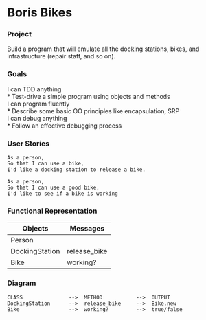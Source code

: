 # Boris Bikes

### Project

Build a program that will emulate all the docking stations, bikes, and infrastructure (repair staff, and so on).

### Goals

<dl>
  <dt>I can TDD anything</dt>
  * Test-drive a simple program using objects and methods
  <dt>I can program fluently</dt>
  * Describe some basic OO principles like encapsulation, SRP
  <dt>I can debug anything</dt>
  * Follow an effective debugging process

### User Stories

```
As a person,
So that I can use a bike,
I'd like a docking station to release a bike.
```

```
As a person,
So that I can use a good bike,
I'd like to see if a bike is working
```

### Functional Representation

Objects  | Messages
------------- | -------------
Person  |
DockingStation  | release_bike
Bike  | working?

### Diagram

```
CLASS               -->  METHOD           -->  OUTPUT
DockingStation      -->  release_bike     -->  Bike.new
Bike                -->  working?         -->  true/false
```
